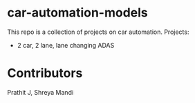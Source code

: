 # car-automation-models
This repo is a collection of projects on car automation.
Projects:
* 2 car, 2 lane, lane changing ADAS

# Contributors
Prathit J,
Shreya Mandi
